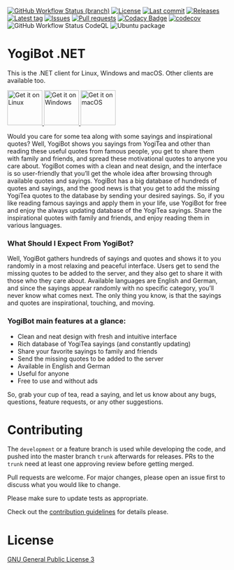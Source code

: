 [![GitHub Workflow Status (branch)](https://img.shields.io/github/workflow/status/Crazy-Marvin/yogibot-net/CI/development)](https://github.com/Crazy-Marvin/yogibot-net/actions)
[![License](https://img.shields.io/github/license/Crazy-Marvin/yogibot-net.svg)](https://github.com/Crazy-Marvin/yogibot-net/blob/development/LICENSE)
[![Last commit](https://img.shields.io/github/last-commit/Crazy-Marvin/yogibot-net.svg?style=flat)](https://github.com/Crazy-Marvin/yogibot-net/commits)
[![Releases](https://img.shields.io/github/downloads/Crazy-Marvin/yogibot-net/total.svg?style=flat)](https://github.com/Crazy-Marvin/yogibot-net/releases)
[![Latest tag](https://img.shields.io/github/tag/Crazy-Marvin/yogibot-net.svg?style=flat)](https://github.com/Crazy-Marvin/yogibot-net/tags)
[![Issues](https://img.shields.io/github/issues/Crazy-Marvin/yogibot-net.svg?style=flat)](https://github.com/Crazy-Marvin/yogibot-net/issues)
[![Pull requests](https://img.shields.io/github/issues-pr/Crazy-Marvin/yogibot-net.svg?style=flat)](https://github.com/Crazy-Marvin/yogibot-net/pulls)
[![Codacy Badge](https://app.codacy.com/project/badge/Grade/7dadc506c2df42a38c2ef733948f9492)](https://www.codacy.com/gh/Crazy-Marvin/yogibot-net/dashboard?utm_source=github.com&amp;utm_medium=referral&amp;utm_content=Crazy-Marvin/yogibot-net&amp;utm_campaign=Badge_Grade)
[![codecov](https://codecov.io/gh/Crazy-Marvin/yogibot-net/branch/development/graph/badge.svg)](https://codecov.io/gh/Crazy-Marvin/yogibot-net)
![GitHub Workflow Status CodeQL](https://img.shields.io/github/workflow/status/Crazy-Marvin/yogibot-net/codeql-analysis/development)
![Ubuntu package](https://img.shields.io/ubuntu/v/yogibot)

# YogiBot .NET

This is the .NET client for Linux, Windows and macOS. Other clients are available too.

 <a href="https://github.com/Crazy-Marvin/yogibot-net/releases/">
    <img alt="Get it on Linux"
        height="80"
        src="https://user-images.githubusercontent.com/15004217/36810047-fa774906-1cc9-11e8-94da-ec2db1c37813.png" />
        </a>
  <a href="https://github.com/Crazy-Marvin/yogibot-net/releases/">
    <img alt="Get it on Windows"
        height="80"
        src="https://user-images.githubusercontent.com/15004217/36810050-faf040c2-1cc9-11e8-8ace-b32a036cab81.png" />
        </a>
  <a href="https://github.com/Crazy-Marvin/yogibot-net/releases/">
    <img alt="Get it on macOS"
        height="80"
        src="https://user-images.githubusercontent.com/15004217/36919363-43e3acee-1e5d-11e8-8378-5a313c27320a.png" />
        </a>

Would you care for some tea along with some sayings and inspirational quotes? Well, YogiBot shows you sayings from YogiTea and other than reading these useful quotes from famous people, you get to share them with family and friends, and spread these motivational quotes to anyone you care about. YogiBot comes with a clean and neat design, and the interface is so user-friendly that you’ll get the whole idea after browsing through available quotes and sayings. YogiBot has a big database of hundreds of quotes and sayings, and the good news is that you get to add the missing YogiTea quotes to the database by sending your desired sayings. So, if you like reading famous sayings and apply them in your life, use YogiBot for free and enjoy the always updating database of the YogiTea sayings. Share the inspirational quotes with family and friends, and enjoy reading them in various languages.

### What Should I Expect From YogiBot?

Well, YogiBot gathers hundreds of sayings and quotes and shows it to you randomly in a most relaxing and peaceful interface. Users get to send the missing quotes to be added to the server, and they also get to share it with those who they care about. Available languages are English and German, and since the sayings appear randomly with no specific category, you’ll never know what comes next. The only thing you know, is that the sayings and quotes are inspirational, touching, and moving.

### YogiBot main features at a glance:
- Clean and neat design with fresh and intuitive interface
- Rich database of YogiTea sayings (and constantly updating)
- Share your favorite sayings to family and friends
- Send the missing quotes to be added to the server
- Available in English and German
- Useful for anyone
- Free to use and without ads

So, grab your cup of tea, read a saying, and let us know about any bugs, questions, feature requests, or any other suggestions.

# Contributing

The ```development``` or a feature branch is used while developing the code, and pushed into the master branch ```trunk``` afterwards for releases.
PRs to the ```trunk``` need at least one approving review before getting merged.

Pull requests are welcome. For major changes, please open an issue first to discuss what you would like to change.

Please make sure to update tests as appropriate.

Check out the [contribution guidelines](https://github.com/Crazy-Marvin/yogibot-net/blob/trunk/.github/CONTRIBUTING.md) for details please.

# License

[GNU General Public License 3](https://www.gnu.org/licenses/gpl-3.0.html)
